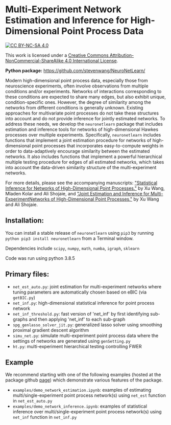 # Multi-Experiment Network Estimation and Inference for High-Dimensional Point Process Data

[![CC BY-NC-SA 4.0][cc-by-nc-sa-shield]][cc-by-nc-sa]

[cc-by-nc-sa]: http://creativecommons.org/licenses/by-nc-sa/4.0/
[cc-by-nc-sa-shield]: https://img.shields.io/badge/License-CC%20BY--NC--SA%204.0-lightgrey.svg

This work is licensed under a
[Creative Commons Attribution-NonCommercial-ShareAlike 4.0 International License](http://creativecommons.org/licenses/by-nc-sa/4.0/).


**Python package:** https://github.com/stevenwang/NeuroNetLearn/


Modern high-dimensional point process data, especially those from neuroscience experiments, often involve observations from multiple conditions and/or experiments. Networks of interactions corresponding to these conditions are expected to share many edges, but also exhibit unique, condition-specific ones. However, the degree of similarity among the networks from different conditions is generally unknown. Existing approaches for multivariate point processes do not take these structures into account and do not provide inference for jointly estimated networks. To address these needs, we develop the `neuronetlearn` package that includes estimation and inference tools for networks of high-dimensional Hawkes processes over multiple experiments. Specifically, `neuronetlearn` includes functions that implement a joint estimation procedure for networks of high-dimensional point processes that incorporates easy-to-compute weights in order to data-adaptively encourage similarity between the estimated networks. It also includes functions that implement a powerful hierarchical multiple testing procedure for edges of all estimated networks, which takes into account the data-driven similarity structure of the multi-experiment networks. 

For more details, please see the accompanying manuscripts: ["Statistical Inference for Networks of High-Dimensional Point Processes."](https://arxiv.org/abs/2007.07448) by Xu Wang, Mladen Kolar and Ali Shojaie, and ["Joint Estimation and Inference for Multi-ExperimentNetworks of High-Dimensional Point Processes."](https://arxiv.org/abs/2109.11634) by Xu Wang and Ali Shojaie. 


## Installation:

You can install a stable release of `neuronetlearn` using `pip3` by running `python pip3 install neuronetlearn` from a Terminal window. 

Dependencies include `scipy`, `numpy`, `math`, `numba`, `igraph`, `sklearn`

Code was run using python 3.8.5

## Primary files:
* `net_est_auto.py`: joint estimation for multi-experiment networks where tuning parameters are automatically chosen based on eBIC (via `getBIC.py`)
* `net_inf.py`: high-dimensional statistical inference for point process network
* `net_inf_threshold.py`: fast version of 'net_inf' by first identifying sub-graphs and then applying 'net_inf' to each sub-graph
* `spg_genlasso_solver_jit.py`: generalized lasso solver using smoothing proximal gradient descent algorithm
* `simu_net.py`: simulate multi-experiment point process data where the settings of networks are generated using `genSetting.py`
* `ht.py`: multi-experiment hierarchical testing controlling FWER

## Example
We recommend starting with one of the following examples (hosted at the package github [page](https://github.com/stevenwang/NeuroNetLearn)) which demonstrate various features of the package.

* `examples/demo_network_estimation.ipynb`: examples of estimating multi/single-experiment point process network(s) using `net_est` function in `net_est_auto.py`
* `examples/demo_network_inference.ipynb`: examples of statistical inference over multi/single-experiment point process network(s) using `net_inf` function in `net_inf.py`


